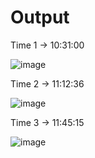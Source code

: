 # Output
Time 1 -> 10:31:00



![image](https://github.com/Bunnyy0905/Project_01/assets/126411621/52582bbe-ec28-4da8-b7e9-22d9ded156bf)




Time 2 -> 11:12:36



![image](https://github.com/Bunnyy0905/Project_01/assets/126411621/bb9d9440-a9e9-4f1c-bb61-3b375d3158cf)





Time 3 -> 11:45:15



![image](https://github.com/Bunnyy0905/Project_HCJ_01/assets/126411621/a3c789e5-d1aa-48ca-8876-22b848bdd60a)






